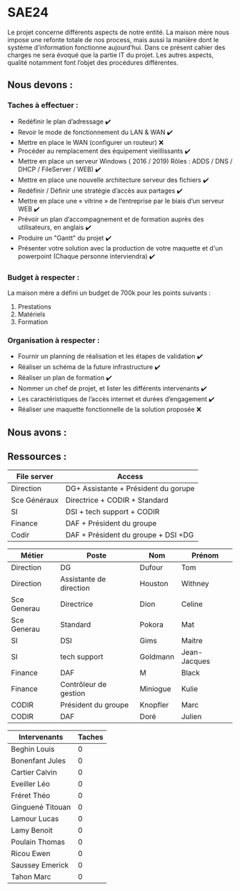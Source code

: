 # SAE24
Le projet concerne différents aspects de notre entité. La maison mère nous  impose une refonte totale de nos process, mais aussi la manière dont le  système d’information fonctionne aujourd’hui. Dans ce présent cahier des  charges ne sera évoqué que la partie IT du projet. Les autres aspects, qualité  notamment font l’objet des procédures différentes.

## Nous devons :
### Taches à effectuer :
* Redéfinir le plan d’adressage :heavy_check_mark:
* Revoir le mode de fonctionnement du LAN & WAN :heavy_check_mark:
* Mettre en place le WAN (configurer un routeur) :x:
* Procéder au remplacement des équipement vieillissants :heavy_check_mark:
* Mettre en place un serveur Windows ( 2016 / 2019) Rôles :  ADDS / DNS / DHCP / FileServer / WEB) :heavy_check_mark:
* Mettre en place une nouvelle architecture serveur des fichiers :heavy_check_mark:
* Redéfinir / Définir une stratégie d’accès aux partages :heavy_check_mark:
* Mettre en place une « vitrine » de l’entreprise par le biais d’un serveur WEB :heavy_check_mark:
* Prévoir un plan d’accompagnement et de formation auprès des utilisateurs, en anglais :heavy_check_mark:
* Produire un "Gantt" du projet :heavy_check_mark:
* Présenter votre solution avec la production de votre maquette et d'un powerpoint (Chaque personne interviendra) :heavy_check_mark:
### Budget à respecter :
La maison mère a défini un budget de 700k pour les points suivants :
1. Prestations
2. Matériels
3. Formation
### Organisation à respecter :
* Fournir un planning de réalisation et les étapes de validation :heavy_check_mark:
* Réaliser un schéma de la future infrastructure :heavy_check_mark:
* Réaliser un plan de formation :heavy_check_mark:
* Nommer un chef de projet, et lister les différents intervenants :heavy_check_mark:
* Les caractéristiques de l’accès internet et durées d’engagement :heavy_check_mark:
* Réaliser une maquette fonctionnelle de la solution proposée :x:
## Nous avons :

## Ressources :
File server | Access
--- | ---
Direction | DG+ Assistante + Président du gorupe
Sce Généraux | Directrice + CODIR + Standard
SI | DSI + tech support + CODIR
Finance | DAF + Président du groupe
Codir | DAF + Président du groupe + DSI +DG

Métier | Poste | Nom | Prénom
--- | --- | --- | ---
Direction | DG | Dufour | Tom
Direction	| Assistante de direction	| Houston	| Withney
Sce Generau	| Directrice	| Dion	| Celine
Sce Generau	| Standard	| Pokora	| Mat
SI	| DSI	| Gims | Maitre
SI	| tech support	| Goldmann	| Jean-Jacques
Finance	| DAF	| M	| Black
Finance	| Contrôleur de gestion	| Miniogue	| Kulie
CODIR	| Président du groupe	| Knopfler	| Marc
CODIR	| DAF	| Doré | Julien

Intervenants | Taches
--- | ---
Beghin Louis | 0
Bonenfant Jules | 0
Cartier Calvin | 0
Eveiller Léo | 0
Fréret Théo | 0
Ginguené Titouan | 0
Lamour Lucas | 0
Lamy Benoit | 0
Poulain Thomas | 0
Ricou Ewen | 0
Saussey Emerick | 0
Tahon Marc | 0
